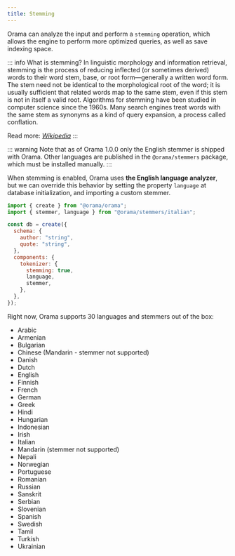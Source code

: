 ```yaml
---
title: Stemming
---
```


Orama can analyze the input and perform a `stemming` operation, which allows the engine to perform more optimized queries, as well as save indexing space.

::: info What is stemming?
In linguistic morphology and information retrieval, stemming is the process of reducing inflected (or sometimes derived) words to their word stem, base, or root form—generally a written word form. The stem need not be identical to the morphological root of the word; it is usually sufficient that related words map to the same stem, even if this stem is not in itself a valid root. Algorithms for stemming have been studied in computer science since the 1960s. Many search engines treat words with the same stem as synonyms as a kind of query expansion, a process called conflation.

Read more: [_Wikipedia_](https://en.wikipedia.org/wiki/Stemming)
:::

::: warning
Note that as of Orama 1.0.0 only the English stemmer is shipped with Orama. Other languages are published in the `@orama/stemmers` package, which must be installed manually.
:::

When stemming is enabled, Orama uses **the English language analyzer**, but we can override this behavior by setting the property `language` at database initialization, and importing a custom stemmer.

```javascript copy
import { create } from "@orama/orama";
import { stemmer, language } from "@orama/stemmers/italian";

const db = create({
  schema: {
    author: "string",
    quote: "string",
  },
  components: {
    tokenizer: {
      stemming: true,
      language,
      stemmer,
    },
  },
});
```

Right now, Orama supports 30 languages and stemmers out of the box:

- Arabic
- Armenian
- Bulgarian
- Chinese (Mandarin - stemmer not supported)
- Danish
- Dutch
- English
- Finnish
- French
- German
- Greek
- Hindi
- Hungarian
- Indonesian
- Irish
- Italian
- Mandarin (stemmer not supported)
- Nepali
- Norwegian
- Portuguese
- Romanian
- Russian
- Sanskrit
- Serbian
- Slovenian
- Spanish
- Swedish
- Tamil
- Turkish
- Ukrainian
